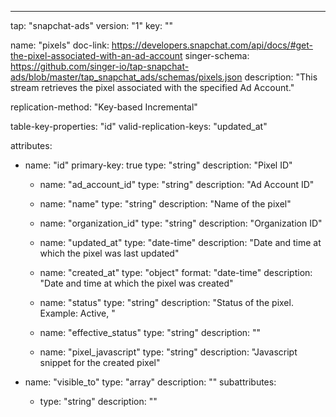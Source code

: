 ---
tap: "snapchat-ads"
version: "1"
key: ""

name: "pixels"
doc-link: https://developers.snapchat.com/api/docs/#get-the-pixel-associated-with-an-ad-account
singer-schema: https://github.com/singer-io/tap-snapchat-ads/blob/master/tap_snapchat_ads/schemas/pixels.json
description: "This stream retrieves the pixel associated with the specified Ad Account."

replication-method: "Key-based Incremental"

table-key-properties: "id"
valid-replication-keys: "updated_at"

attributes:
  - name: "id"
    primary-key: true
    type: "string"
    description: "Pixel ID"

    - name: "ad_account_id"
    type: "string"
    description: "Ad Account ID"

    - name: "name"
    type: "string"
    description: "Name of the pixel"

    - name: "organization_id"
    type: "string"
    description: "Organization ID"

    - name: "updated_at"
    type: "date-time"
    description: "Date and time at which the pixel was last updated"

    - name: "created_at"
    type: "object"
      format: "date-time"
    description: "Date and time at which the pixel was created"

    - name: "status"
    type: "string"
    description: "Status of the pixel. Example: Active, "

    - name: "effective_status"
    type: "string"
    description: ""

    - name: "pixel_javascript"
    type: "string"
    description: "Javascript snippet for the created pixel"

  - name: "visible_to"
    type: "array"
    description: ""
    subattributes:
    - type: "string"
      description: ""




